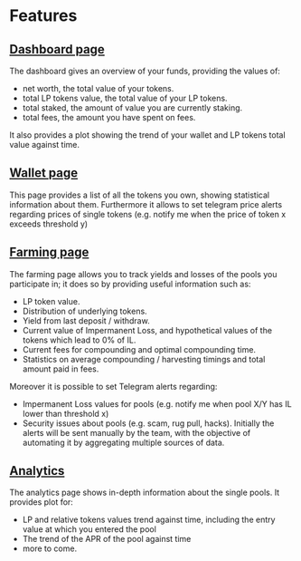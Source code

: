 # Features

## [Dashboard page](#dashboard)

The dashboard gives an overview of your funds, providing the values of:
- net worth, the total value of your tokens.
- total LP tokens value, the total value of your LP tokens.
- total staked, the amount of value you are currently staking.
- total fees, the amount you have spent on fees.

It also provides a plot showing the trend of your wallet and LP tokens total value against time.

## [Wallet page](#wallet)

This page provides a list of all the tokens you own, showing statistical information about them. Furthermore it allows to set telegram price alerts regarding prices of single tokens (e.g. notify me when the price of token x exceeds threshold y)

## [Farming page](#farming)

The farming page allows you to track yields and losses of the pools you participate in; it does so by providing useful information such as:
- LP token value.
- Distribution of underlying tokens.
- Yield from last deposit / withdraw.
- Current value of Impermanent Loss, and hypothetical values of the tokens which lead to 0% of IL.
- Current fees for compounding and optimal compounding time. 
- Statistics on average compounding / harvesting timings and total amount paid in fees.

Moreover it is possible to set Telegram alerts regarding:
- Impermanent Loss values for pools (e.g. notify me when pool X/Y has IL lower than threshold x)
- Security issues about pools (e.g. scam, rug pull, hacks). Initially the alerts will be sent manually by the team, with the objective of automating it by aggregating multiple sources of data.

## [Analytics](#analytics)

The analytics page shows in-depth information about the single pools. It provides plot for:
- LP and relative tokens values trend against time, including the entry value at which you entered the pool
- The trend of the APR of the pool against time
- more to come.